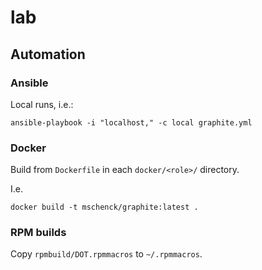 lab
===

Automation
----------

### Ansible

Local runs, i.e.:

    ansible-playbook -i "localhost," -c local graphite.yml


### Docker

Build from `Dockerfile` in each `docker/<role>/` directory.

I.e.

    docker build -t mschenck/graphite:latest .

### RPM builds

Copy `rpmbuild/DOT.rpmmacros` to `~/.rpmmacros`.

